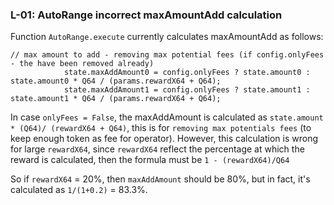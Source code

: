 ### L-01: AutoRange incorrect maxAmountAdd calculation
Function `AutoRange.execute` currently calculates maxAmountAdd as follows:
```solidity
// max amount to add - removing max potential fees (if config.onlyFees - the have been removed already)
            state.maxAddAmount0 = config.onlyFees ? state.amount0 : state.amount0 * Q64 / (params.rewardX64 + Q64);
            state.maxAddAmount1 = config.onlyFees ? state.amount1 : state.amount1 * Q64 / (params.rewardX64 + Q64);
```
In case `onlyFees = False`, the maxAddAmount is calculated as `state.amount * (Q64)/ (rewardX64 + Q64)`, this is for `removing max potentials fees` (to keep enough token as fee for operator). However, this calculation is wrong for large `rewardX64`, since `rewardX64` reflect the percentage at which the reward is calculated, then the formula must be `1 - (rewardX64)/Q64`

So if `rewardX64` = 20%, then `maxAddAmount` should be 80%, but in fact, it's calculated as  `1/(1+0.2)` = 83.3%.